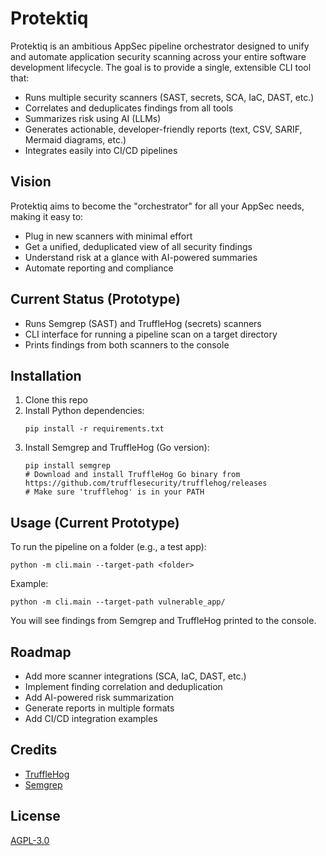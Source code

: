 # Protektiq

Protektiq is an ambitious AppSec pipeline orchestrator designed to unify and automate application security scanning across your entire software development lifecycle. The goal is to provide a single, extensible CLI tool that:

- Runs multiple security scanners (SAST, secrets, SCA, IaC, DAST, etc.)
- Correlates and deduplicates findings from all tools
- Summarizes risk using AI (LLMs)
- Generates actionable, developer-friendly reports (text, CSV, SARIF, Mermaid diagrams, etc.)
- Integrates easily into CI/CD pipelines

## Vision
Protektiq aims to become the "orchestrator" for all your AppSec needs, making it easy to:
- Plug in new scanners with minimal effort
- Get a unified, deduplicated view of all security findings
- Understand risk at a glance with AI-powered summaries
- Automate reporting and compliance

## Current Status (Prototype)
- Runs Semgrep (SAST) and TruffleHog (secrets) scanners
- CLI interface for running a pipeline scan on a target directory
- Prints findings from both scanners to the console

## Installation
1. Clone this repo
2. Install Python dependencies:
   ```
   pip install -r requirements.txt
   ```
3. Install Semgrep and TruffleHog (Go version):
   ```
   pip install semgrep
   # Download and install TruffleHog Go binary from https://github.com/trufflesecurity/trufflehog/releases
   # Make sure 'trufflehog' is in your PATH
   ```

## Usage (Current Prototype)
To run the pipeline on a folder (e.g., a test app):
```
python -m cli.main --target-path <folder>
```
Example:
```
python -m cli.main --target-path vulnerable_app/
```

You will see findings from Semgrep and TruffleHog printed to the console.

## Roadmap
- Add more scanner integrations (SCA, IaC, DAST, etc.)
- Implement finding correlation and deduplication
- Add AI-powered risk summarization
- Generate reports in multiple formats
- Add CI/CD integration examples

## Credits
- [TruffleHog](https://github.com/trufflesecurity/trufflehog)
- [Semgrep](https://semgrep.dev/)

## License
[AGPL-3.0](LICENSE)
